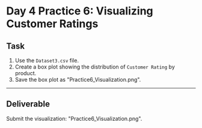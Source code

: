 # Day 4 Practice 6: Visualizing Customer Ratings

## Task
1. Use the `Dataset3.csv` file.
2. Create a box plot showing the distribution of `Customer Rating` by product.
3. Save the box plot as "Practice6_Visualization.png".

---

## Deliverable
Submit the visualization: "Practice6_Visualization.png".